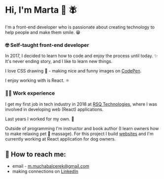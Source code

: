 # Hi, I'm Marta 👋 🪰

I'm a front-end developer who is passionate about creating technology to help people and make them smile. 😁

### 🤓 Self-taught front-end developer

In 2017, I decided to learn how to code and enjoy the process until today. ✨ It's never ending story, and I like to learn new things.

I love CSS drawing 🎨 - making nice and funny images on [CodePen](https://codepen.io/martakmb).

I enjoy working with is React. ⚛️ 

### 👩‍💻 Work experience

I get my first job in tech industry in 2018 at [RSQ Technologies](https://www.rsqtechnologies.com/), where I was involved in developing web (React) applications.

Last years I worked for my own. 🙌

Outside of programming I'm instructor and book author (I learn owners how to make relaxing pet 🐶 massage). 
For this project I build [websites](https://martamucha.pl/) and I'm currently working at React application for dog owners. 

## 💬 How to reach me:
* email - m.muchabalcerek@gmail.com
* making connections on [LinkedIn](https://www.linkedin.com/in/m-mucha-balcerek/)

